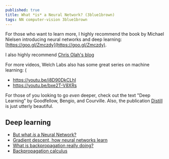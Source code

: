 ```yaml
---
published: true
title: What *is* a Neural Network? (3blue1brown)
tags: NN computer-vision 3blue1brown
---
```

For those who want to learn more, I highly recommend the book by Michael Nielsen introducing neural networks and deep learning: [https://goo.gl/Zmczdy](https://goo.gl/Zmczdy).

I also highly recommend [Chris Olah's blog](http://colah.github.io/)

For more videos, Welch Labs also has some great series on machine learning: (
- https://youtu.be/i8D90DkCLhI 
- https://youtu.be/bxe2T-V8XRs

For those of you looking to go *even* deeper, check out the text "Deep Learning" by Goodfellow, Bengio, and Courville. Also, the publication [Distill](https://distill.pub/) is just utterly beautiful.

## Deep learning
- [But what *is* a Neural Network?](https://www.youtube.com/watch?v=aircAruvnKk&list=PLZHQObOWTQDNU6R1_67000Dx_ZCJB-3pi)
- [Gradient descent, how neural networks learn](https://www.youtube.com/watch?v=IHZwWFHWa-w&list=PLZHQObOWTQDNU6R1_67000Dx_ZCJB-3pi&index=2)
- [What is backpropagation really doing?](https://www.youtube.com/watch?v=Ilg3gGewQ5U&list=PLZHQObOWTQDNU6R1_67000Dx_ZCJB-3pi&index=3)
- [Backpropagation calculus](https://www.youtube.com/watch?v=tIeHLnjs5U8&list=PLZHQObOWTQDNU6R1_67000Dx_ZCJB-3pi&index=4)
